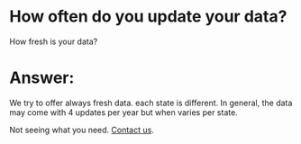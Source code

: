 # How often do you update your data?
How fresh is your data?

# Answer:
We try to offer always fresh data. each state is different. In general, the data may come with 4 updates per year but when varies per state. 

Not seeing what you need.  [Contact us](../../contact/index.md).


